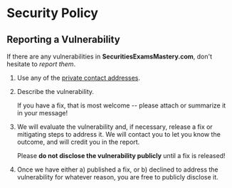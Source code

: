 # Security Policy

## Reporting a Vulnerability

If there are any vulnerabilities in **SecuritiesExamsMastery.com**, don't hesitate to _report them_.

1. Use any of the [private contact addresses](https://github.com/MasteryEducation/SecuritiesExamsMastery.com#support).
2. Describe the vulnerability.

   If you have a fix, that is most welcome -- please attach or summarize it in your message!

3. We will evaluate the vulnerability and, if necessary, release a fix or mitigating steps to address it. We will contact you to let you know the outcome, and will credit you in the report.

   Please **do not disclose the vulnerability publicly** until a fix is released!

4. Once we have either a) published a fix, or b) declined to address the vulnerability for whatever reason, you are free to publicly disclose it.
